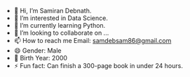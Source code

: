 - 👋 Hi, I’m Samiran Debnath.
- 👀 I’m interested in Data Science.
- 🌱 I’m currently learning Python.
- 💞️ I’m looking to collaborate on ...
- 📫 How to reach me Email: samdebsam86@gmail.com
- 😄 Gender: Male
- 🎂 Birth Year: 2000
- ⚡ Fun fact: Can finish a 300-page book in under 24 hours.

<!---
samdeb86/samdeb86 is a ✨ special ✨ repository because its `README.md` (this file) appears on your GitHub profile.
You can click the Preview link to take a look at your changes.
--->
